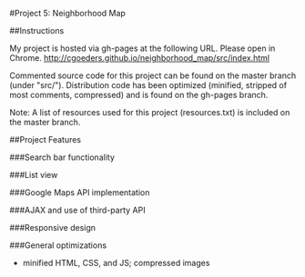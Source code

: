 #Project 5: Neighborhood Map



##Instructions

My project is hosted via gh-pages at the following URL. Please open in Chrome. 
http://cgoeders.github.io/neighborhood_map/src/index.html

Commented source code for this project can be found on the master branch (under "src/"). Distribution code has been optimized (minified, stripped of most comments, compressed) and is found on the gh-pages branch.

Note: A list of resources used for this project (resources.txt) is included on the master branch. 



##Project Features


###Search bar functionality


###List view


###Google Maps API implementation


###AJAX and use of third-party API


###Responsive design


###General optimizations
- minified HTML, CSS, and JS; compressed images




